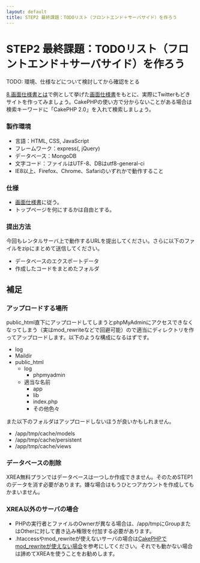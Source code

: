 ```yaml
---
layout: default
title: STEP2 最終課題：TODOリスト（フロントエンド＋サーバサイド）を作ろう
---
```

# STEP2 最終課題：TODOリスト（フロントエンド＋サーバサイド）を作ろう

TODO: 環境、仕様などについて検討してから確認をとる

[8.画面仕様書とは](8.html)で例として挙げた[画面仕様書](../docs/ui.xls)をもとに、実際にTwitterもどきサイトを作ってみましょう。CakePHPの使い方で分からないことがある場合は検索キーワードに「CakePHP 2.0」を入れて検索しましょう。

### 製作環境

* 言語：HTML, CSS, JavaScript
* フレームワーク：express(, jQuery)
* データベース：MongoDB
* 文字コード：ファイルはUTF-8、DBはutf8-general-ci
* IE8以上、Firefox、Chrome、Safariのいずれかで動作すること

### 仕様

* [画面仕様書](../docs/ui.xls)に従う。
* トップページを何にするかは自由とする。

### 提出方法

今回もレンタルサーバ上で動作するURLを提出してください。さらに以下のファイルをzipにまとめて送信してください。

* データベースのエクスポートデータ
* 作成したコードをまとめたフォルダ

## 補足

### アップロードする場所

public_html直下にアップロードしてしまうとphpMyAdminにアクセスできなくなってしまう（実はmod_rewriteなどで回避可能）ので適当にディレクトリを作ってアップロードします。以下のような構成になるはずです。

* log
* Maildir
* public_html
	* log
		* phpmyadmin
	* 適当な名前
		* app
		* lib
		* index.php
		* その他色々

また以下のフォルダはアップロードしないほうが良いかもしれません。

* /app/tmp/cache/models
* /app/tmp/cache/persistent
* /app/tmp/cache/views

### データベースの削除

XREA無料プランではデータベースは一つしか作成できません。そのためSTEP1のデータを消す必要があります。嫌な場合はもうひとつアカウントを作成してもかまいません。

### XREA以外のサーバの場合

* PHPの実行者とファイルのOwnerが異なる場合は、/app/tmpにGroupまたはOtherに対して書き込み権限を付加する必要があります。
* .htaccessやmod_rewriteが使えないサーバの場合は[CakePHPでmod_rewriteが使えない場合](http://www.exgear.jp/tech/doc/detail/82)を参考にしてください。それでも動かない場合は諦めてXREAを使うことをお勧めします。